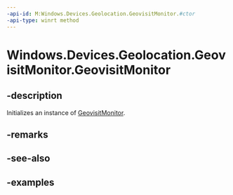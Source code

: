 ```yaml
---
-api-id: M:Windows.Devices.Geolocation.GeovisitMonitor.#ctor
-api-type: winrt method
---
```


<!-- Method syntax.
public GeovisitMonitor.GeovisitMonitor()
-->

# Windows.Devices.Geolocation.GeovisitMonitor.GeovisitMonitor

## -description
Initializes an instance of [GeovisitMonitor](GeovisitMonitor.md).

## -remarks

## -see-also

## -examples

